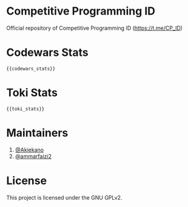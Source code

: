 
# Competitive Programming ID
Official repository of Competitive Programming ID (https://t.me/CP_ID)

# Codewars Stats
```
{{codewars_stats}}
```

# Toki Stats
```
{{toki_stats}}
```

# Maintainers
1. <a href="https://github.com/akiekano">@Akiekano</a>
2. <a href="https://github.com/ammarfaizi2">@ammarfaizi2</a>

# License
This project is licensed under the GNU GPLv2.
